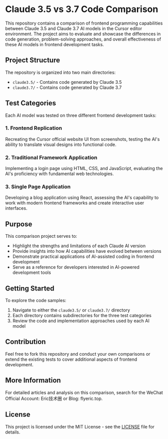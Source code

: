 # Claude 3.5 vs 3.7 Code Comparison

This repository contains a comparison of frontend programming capabilities between Claude 3.5 and Claude 3.7 AI models in the Cursor editor environment. The project aims to evaluate and showcase the differences in code generation, problem-solving approaches, and overall effectiveness of these AI models in frontend development tasks.

## Project Structure

The repository is organized into two main directories:

- `claude3.5/` - Contains code generated by Claude 3.5
- `claude3.7/` - Contains code generated by Claude 3.7

## Test Categories

Each AI model was tested on three different frontend development tasks:

### 1. Frontend Replication
Recreating the Cursor official website UI from screenshots, testing the AI's ability to translate visual designs into functional code.

### 2. Traditional Framework Application
Implementing a login page using HTML, CSS, and JavaScript, evaluating the AI's proficiency with fundamental web technologies.

### 3. Single Page Application
Developing a blog application using React, assessing the AI's capability to work with modern frontend frameworks and create interactive user interfaces.

## Purpose

This comparison project serves to:

- Highlight the strengths and limitations of each Claude AI version
- Provide insights into how AI capabilities have evolved between versions
- Demonstrate practical applications of AI-assisted coding in frontend development
- Serve as a reference for developers interested in AI-powered development tools

## Getting Started

To explore the code samples:

1. Navigate to either the `claude3.5/` or `claude3.7/` directory
2. Each directory contains subdirectories for the three test categories
3. Review the code and implementation approaches used by each AI model

## Contribution

Feel free to fork this repository and conduct your own comparisons or extend the existing tests to cover additional aspects of frontend development.

## More Information

For detailed articles and analysis on this comparison, search for the WeChat Official Account: Eric技术圈 or Blog: flyeric.top.

## License

This project is licensed under the MIT License - see the [LICENSE](LICENSE) file for details.